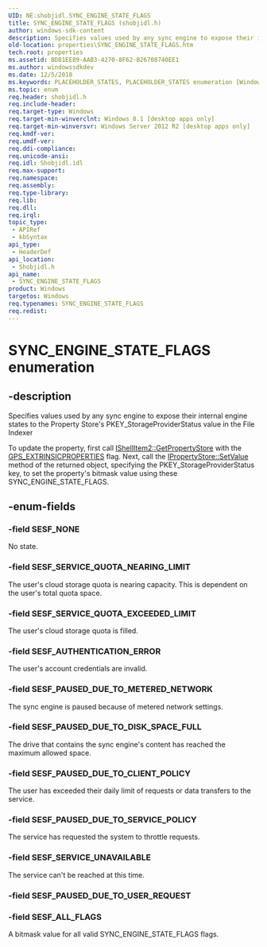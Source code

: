 ```yaml
---
UID: NE:shobjidl.SYNC_ENGINE_STATE_FLAGS
title: SYNC_ENGINE_STATE_FLAGS (shobjidl.h)
author: windows-sdk-content
description: Specifies values used by any sync engine to expose their internal engine states to the Property Store's PKEY_StorageProviderStatus value in the File Indexer To update the property, first call IShellItem2::GetPropertyStore with the GPS_EXTRINSICPROPERTIES flag. Next, call the IPropertyStore::SetValue method of the returned object, specifying the PKEY_StorageProviderStatus key, to set the property's bitmask value using these SYNC_ENGINE_STATE_FLAGS.
old-location: properties\SYNC_ENGINE_STATE_FLAGS.htm
tech.root: properties
ms.assetid: BD81EE89-AAB3-4270-8F62-B26708740EE1
ms.author: windowssdkdev
ms.date: 12/5/2018
ms.keywords: PLACEHOLDER_STATES, PLACEHOLDER_STATES enumeration [Windows Properties], SESF_ALL_FLAGS, SESF_AUTHENTICATION_ERROR, SESF_NONE, SESF_PAUSED_DUE_TO_CLIENT_POLICY, SESF_PAUSED_DUE_TO_DISK_SPACE_FULL, SESF_PAUSED_DUE_TO_METERED_NETWORK, SESF_PAUSED_DUE_TO_SERVICE_POLICY, SESF_SERVICE_QUOTA_EXCEEDED_LIMIT, SESF_SERVICE_QUOTA_NEARING_LIMIT, SESF_SERVICE_UNAVAILABLE, SYNC_ENGINE_STATE_FLAGS, properties.SYNC_ENGINE_STATE_FLAGS, shobjidl/PLACEHOLDER_STATES, shobjidl/SESF_ALL_FLAGS, shobjidl/SESF_AUTHENTICATION_ERROR, shobjidl/SESF_NONE, shobjidl/SESF_PAUSED_DUE_TO_CLIENT_POLICY, shobjidl/SESF_PAUSED_DUE_TO_DISK_SPACE_FULL, shobjidl/SESF_PAUSED_DUE_TO_METERED_NETWORK, shobjidl/SESF_PAUSED_DUE_TO_SERVICE_POLICY, shobjidl/SESF_SERVICE_QUOTA_EXCEEDED_LIMIT, shobjidl/SESF_SERVICE_QUOTA_NEARING_LIMIT, shobjidl/SESF_SERVICE_UNAVAILABLE
ms.topic: enum
req.header: shobjidl.h
req.include-header: 
req.target-type: Windows
req.target-min-winverclnt: Windows 8.1 [desktop apps only]
req.target-min-winversvr: Windows Server 2012 R2 [desktop apps only]
req.kmdf-ver: 
req.umdf-ver: 
req.ddi-compliance: 
req.unicode-ansi: 
req.idl: Shobjidl.idl
req.max-support: 
req.namespace: 
req.assembly: 
req.type-library: 
req.lib: 
req.dll: 
req.irql: 
topic_type:
 - APIRef
 - kbSyntax
api_type:
 - HeaderDef
api_location:
 - Shobjidl.h
api_name:
 - SYNC_ENGINE_STATE_FLAGS
product: Windows
targetos: Windows
req.typenames: SYNC_ENGINE_STATE_FLAGS
req.redist: 
---
```


# SYNC_ENGINE_STATE_FLAGS enumeration


## -description


Specifies values used by any sync engine to expose their internal engine states to the Property Store's PKEY_StorageProviderStatus value in the File Indexer 

            

To update the property, first call <a href="https://msdn.microsoft.com/706b2551-a9b0-4368-babb-e54cea6d297e">IShellItem2::GetPropertyStore</a> with the <a href="https://msdn.microsoft.com/d3fde1b9-b19f-431d-9cea-bffc289ee683">GPS_EXTRINSICPROPERTIES</a> flag. Next, call the <a href="https://msdn.microsoft.com/f5ede696-0cd4-41e2-9576-822e3f9909e7">IPropertyStore::SetValue</a> method of the returned object, specifying the PKEY_StorageProviderStatus key, to set the property's bitmask value using these SYNC_ENGINE_STATE_FLAGS.


## -enum-fields




### -field SESF_NONE

No state.


### -field SESF_SERVICE_QUOTA_NEARING_LIMIT

The user's cloud storage quota is nearing capacity. This is dependent on the user's total quota space.


### -field SESF_SERVICE_QUOTA_EXCEEDED_LIMIT

The user's cloud storage quota is filled.


### -field SESF_AUTHENTICATION_ERROR

The user's account credentials are invalid.


### -field SESF_PAUSED_DUE_TO_METERED_NETWORK

The sync engine is paused because of metered network settings.


### -field SESF_PAUSED_DUE_TO_DISK_SPACE_FULL

The drive that contains the sync engine's content has reached the maximum allowed space.


### -field SESF_PAUSED_DUE_TO_CLIENT_POLICY

The user has exceeded their daily limit of requests or data transfers to the service.


### -field SESF_PAUSED_DUE_TO_SERVICE_POLICY

The service has requested the system to throttle requests.


### -field SESF_SERVICE_UNAVAILABLE

The service can't be reached at this time.


### -field SESF_PAUSED_DUE_TO_USER_REQUEST


### -field SESF_ALL_FLAGS

A bitmask value for all valid SYNC_ENGINE_STATE_FLAGS flags.

